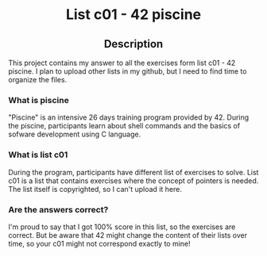 <h1 align="center"> List c01 - 42 piscine </h1>

<h2 align="center"> Description </h2>
This project contains my answer to all the exercises form list c01 - 42 piscine.
I plan to upload other lists in my github, but I need to find time to organize the files.

<h3 align="left"> What is piscine </h3>
"Piscine" is an intensive 26 days training program provided by 42.
During the piscine, participants learn about shell commands and the basics of sofware development using C language.

<h3 align="left"> What is list c01 </h3>
During the program, participants have different list of exercises to solve.
List c01 is a list that contains exercises where the concept of pointers is needed.
The list itself is copyrighted, so I can't upload it here.

<h3 align="left"> Are the answers correct? </h3>
I'm proud to say that I got 100% score in this list, so the exercises are correct.
But be aware that 42 might change the content of their lists over time, so your c01 might not correspond exactly to mine!

